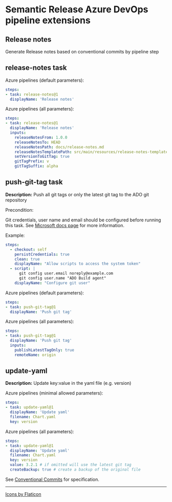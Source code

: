 # Semantic Release Azure DevOps pipeline extensions

## Release notes

Generate Release notes based on conventional commits by pipeline step

## release-notes task

Azure pipelines (default parameters):
```yaml
steps:
- task: release-notes@1
  displayName: 'Release notes'
```

Azure pipelines (all parameters):
```yaml
steps:
- task: release-notes@1
  displayName: 'Release notes'
  inputs:
    releaseNotesFrom: 1.0.0
    releaseNotesTo: HEAD
    releaseNotesPath: docs/release-notes.md 
    releaseNotesTemplatePath: src/main/resources/release-notes-template.md
    setVersionToGitTag: true
    gitTagPrefix: v
    gitTagSuffix: alpha
```

## push-git-tag task

**Description:** Push all git tags or only the latest git tag to the ADO git repository

Precondition:

Git credentials, user name and email should be configured before running this task.
See [Microsoft docs page](https://docs.microsoft.com/en-us/azure/devops/pipelines/scripts/git-commands?view=azure-devops&tabs=yaml/) for more information.

Example:
```yaml
steps:
  - checkout: self
    persistCredentials: true
    clean: true
    displayName: "Allow scripts to access the system token"
  - script: |
      git config user.email noreply@example.com
      git config user.name "ADO Build agent"
    displayName: "Configure git user"
```

Azure pipelines (default parameters):
```yaml
steps:
- task: push-git-tag@1
  displayName: 'Push git tag'
```

Azure pipelines (all parameters):
```yaml
steps:
- task: push-git-tag@1
  displayName: 'Push git tag'
  inputs:
    publishLatestTagOnly: true
    remoteName: origin
``` 

## update-yaml

**Description:** Update key:value in the yaml file (e.g. version)

Azure pipelines (minimal allowed parameters):
```yaml
steps:
- task: update-yaml@1
  displayName: 'Update yaml'
  filename: Chart.yaml
  key: version
```

Azure pipelines (all parameters):
```yaml
steps:
- task: update-yaml@1
  displayName: 'Update yaml'
  filename: Chart.yaml
  key: version
  value: 3.2.1 # if omitted will use the latest git tag
  createBackup: true # create a backup of the original file
```

See [Conventional Commits](https://www.conventionalcommits.org/en/v1.0.0/) for specification.

---
[Icons by Flaticon](https://www.flaticon.com/free-icons/)
